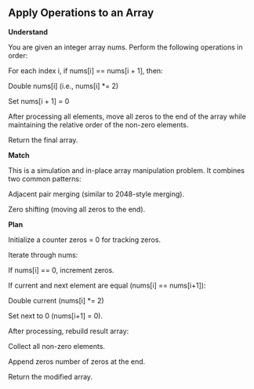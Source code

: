 ## Apply Operations to an Array

**Understand**

You are given an integer array nums.
Perform the following operations in order:

For each index i, if nums[i] == nums[i + 1], then:

Double nums[i] (i.e., nums[i] \*= 2)

Set nums[i + 1] = 0

After processing all elements, move all zeros to the end of the array while maintaining the relative order of the non-zero elements.

Return the final array.

**Match**

This is a simulation and in-place array manipulation problem.
It combines two common patterns:

Adjacent pair merging (similar to 2048-style merging).

Zero shifting (moving all zeros to the end).

**Plan**

Initialize a counter zeros = 0 for tracking zeros.

Iterate through nums:

If nums[i] == 0, increment zeros.

If current and next element are equal (nums[i] == nums[i+1]):

Double current (nums[i] \*= 2)

Set next to 0 (nums[i+1] = 0).

After processing, rebuild result array:

Collect all non-zero elements.

Append zeros number of zeros at the end.

Return the modified array.
